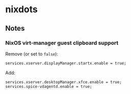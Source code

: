 # nixdots

## Notes

### NixOS virt-manager guest clipboard support

Remove (or set to `false`):
```
services.xserver.displayManager.startx.enable = true;
```

Add:
```
services.xserver.desktopManager.xfce.enable = true;
services.spice-vdagentd.enable = true;
```
